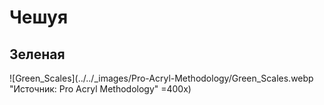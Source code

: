 # Чешуя

## Зеленая

![Green_Scales](../../_images/Pro-Acryl-Methodology/Green_Scales.webp "Источник: Pro Acryl Methodology" =400x)